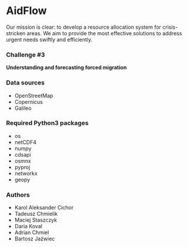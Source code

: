 # AidFlow

Our mission is clear: to develop a resource allocation system for crisis-stricken areas. We aim to provide the most effective solutions to address urgent needs swiftly and efficiently.

### Challenge #3
**Understanding and forecasting forced migration**

### Data sources
* OpenStreetMap
* Copernicus
* Galileo

### Required Python3 packages
* os
* netCDF4
* numpy
* cdsapi
* osmnx
* pyproj
* networkx
* geopy

### Authors
* Karol Aleksander Cichor
* Tadeusz Chmielik
* Maciej Staszczyk
* Daria Koval
* Adrian Chmiel
* Bartosz Jaźwiec